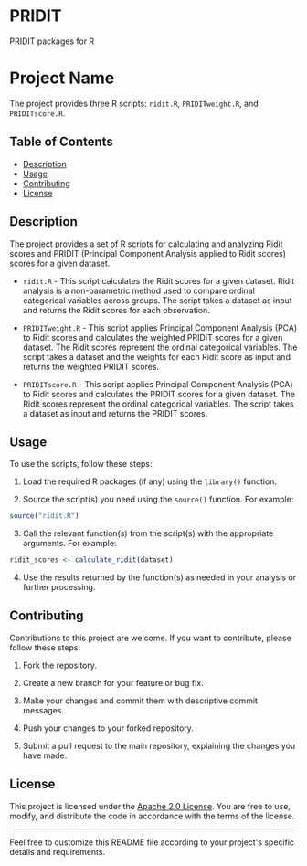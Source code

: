 # PRIDIT
PRIDIT packages for R

# Project Name

The project provides three R scripts: `ridit.R`, `PRIDITweight.R`, and `PRIDITscore.R`.

## Table of Contents

- [Description](#description)
- [Usage](#usage)
- [Contributing](#contributing)
- [License](#license)

## Description

The project provides a set of R scripts for calculating and analyzing Ridit scores and PRIDIT (Principal Component Analysis applied to Ridit scores) scores for a given dataset.

- `ridit.R` - This script calculates the Ridit scores for a given dataset. Ridit analysis is a non-parametric method used to compare ordinal categorical variables across groups. The script takes a dataset as input and returns the Ridit scores for each observation.

- `PRIDITweight.R` - This script applies Principal Component Analysis (PCA) to Ridit scores and calculates the weighted PRIDIT scores for a given dataset. The Ridit scores represent the ordinal categorical variables. The script takes a dataset and the weights for each Ridit score as input and returns the weighted PRIDIT scores.

- `PRIDITscore.R` - This script applies Principal Component Analysis (PCA) to Ridit scores and calculates the PRIDIT scores for a given dataset. The Ridit scores represent the ordinal categorical variables. The script takes a dataset as input and returns the PRIDIT scores.

## Usage

To use the scripts, follow these steps:

1. Load the required R packages (if any) using the `library()` function.

2. Source the script(s) you need using the `source()` function. For example:

```R
source("ridit.R")
```

3. Call the relevant function(s) from the script(s) with the appropriate arguments. For example:

```R
ridit_scores <- calculate_ridit(dataset)
```

4. Use the results returned by the function(s) as needed in your analysis or further processing.

## Contributing

Contributions to this project are welcome. If you want to contribute, please follow these steps:

1. Fork the repository.

2. Create a new branch for your feature or bug fix.

3. Make your changes and commit them with descriptive commit messages.

4. Push your changes to your forked repository.

5. Submit a pull request to the main repository, explaining the changes you have made.

## License

This project is licensed under the [Apache 2.0 License](LICENSE). You are free to use, modify, and distribute the code in accordance with the terms of the license.

---

Feel free to customize this README file according to your project's specific details and requirements.
